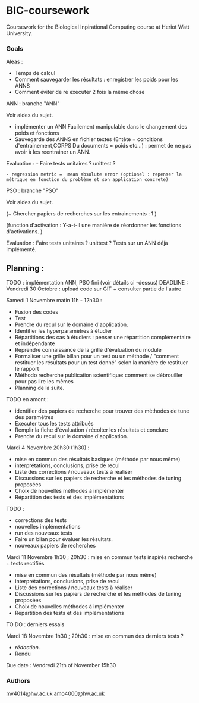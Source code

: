 # BIC-coursework
Coursework for the Biological Inpirational Computing course at Heriot Watt University.


### Goals

Aleas : 
 - Temps de calcul 
 - Comment sauvegarder les résultats : enregistrer les poids pour les ANNS
 - Comment éviter de ré executer 2 fois la même chose


ANN : branche "ANN"

Voir aides du sujet.

- implémenter un ANN Facilement manipulable dans le changement des poids et fonctions 
- Sauvegarde des ANNS en fichier textes (Entête  = conditions d'entrainement,CORPS Du documents = poids etc...) : permet de ne pas avoir à les reentrainer un ANN. 


Evaluation : 
    - Faire tests unitaires ? unittest ? 
    
    - regression metric =  mean absolute error (optionel : repenser la métrique en fonction du problème et son application concrete)


PSO : branche "PSO"

Voir aides du sujet. 

(+ Chercher papiers de recherches sur les entrainements : 1 )

(function d'activation : 
Y-a-t-il une manière de réordonner les fonctions d'activations. )

Evaluation : 
    Faire tests unitaires ? unittest ? 
    Tests sur un ANN déjà implémenté. 


## Planning : 

TODO : implémentation ANN, PSO fini (voir détails ci -dessus)
DEADLINE : Vendredi 30 Octobre : upload code sur GIT + consulter partie de l'autre

Samedi 1 Novembre matin 11h - 12h30 : 
-   Fusion des codes
-   Test
-   Prendre du recul sur le domaine d'application. 
-   Identifier les hyperparamètres à étudier
-   Répartitions des cas à étudiers : penser une répartition complémentaire et indépendante
-   Reprendre connaissance de la grille d'évaluation du module
-   Formaliser une grille billan pour un test ou un méthode / "comment restituer les résultats pour un test donné" selon la manière de restituer le rapport
-   Méthodo recherche publication scientifique: comment se débrouiller pour pas lire les mêmes
-   Planning de la suite. 

TODO en amont : 
-   identifier des papiers de recherche pour trouver des méthodes de tune des paramètres
-   Executer tous les tests attribués
-   Remplir la fiche d'évaluation / récolter les résultats et conclure 
-   Prendre du recul sur le domaine d'application. 

Mardi 4 Novembre 20h30 (1h30) : 
-   mise en commun des résultats basiques (méthode par nous même)
-   interprétations, conclusions, prise de recul
-   Liste des corrections / nouveaux tests à réaliser
-   Discussions sur les papiers de recherche et les méthodes de tuning proposées
-   Choix de nouvelles méthodes à implémenter 
-   Répartition des tests et des implémentations

TODO : 
-   corrections des tests
-   nouvelles implémentations
-   run des nouveaux tests
-   Faire un bilan pour évaluer les résultats.
-   nouveaux papiers de recherches

Mardi 11 Novembre 1h30 ; 20h30 : mise en commun tests inspirés recherche + tests rectifiés
-   mise en commun des résultats (méthode par nous même)
-   interprétations, conclusions, prise de recul
-   Liste des corrections / nouveaux tests à réaliser
-   Discussions sur les papiers de recherche et les méthodes de tuning proposées
-   Choix de nouvelles méthodes à implémenter 
-   Répartition des tests et des implémentations

TO DO : 
derniers essais 

Mardi 18 Novembre 1h30 ; 20h30 : mise en commun des derniers tests ? 
- *rédaction*. 
- Rendu 


Due date : Vendredi 21th of November 15h30


### Authors
mv4014@hw.ac.uk
amo4000@hw.ac.uk


